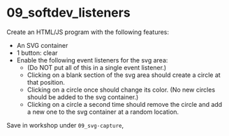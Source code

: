 # 09_softdev_listeners

Create an HTML/JS program with the following features:

+ An SVG container
+ 1 button: clear
+ Enable the following event listeners for the svg area:
    - (Do NOT put all of this in a single event listener.)
    - Clicking on a blank section of the svg area should create a circle at that position.
    - Clicking on a circle once should change its color. (No new circles should be added to the svg container.)
    - Clicking on a circle a second time should remove the circle and add a new one to the svg container at a random location.

Save in workshop under `09_svg-capture`,